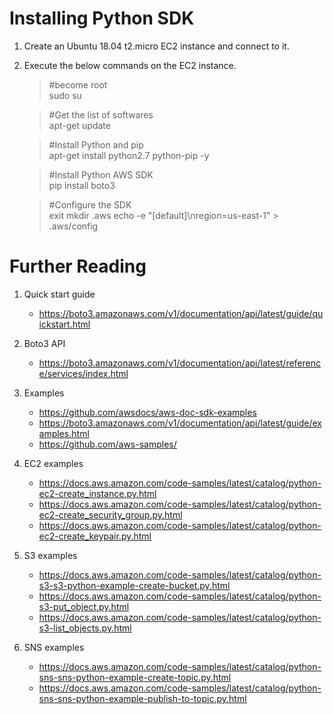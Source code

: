 # Installing Python SDK

1. Create an Ubuntu 18.04 t2.micro EC2 instance and connect to it.

1. Execute the below commands on the EC2 instance.
    >#become root\
    >sudo su

    >#Get the list of softwares\
    >apt-get update

    >#Install Python and pip\
    >apt-get install python2.7 python-pip -y

    >#Install Python AWS SDK\
    >pip install boto3

    >#Configure the SDK\
    >exit
    >mkdir .aws
    >echo -e "[default]\nregion=us-east-1" > .aws/config

# Further Reading

1. Quick start guide
    - https://boto3.amazonaws.com/v1/documentation/api/latest/guide/quickstart.html

1. Boto3 API
    - https://boto3.amazonaws.com/v1/documentation/api/latest/reference/services/index.html

1. Examples
    - https://github.com/awsdocs/aws-doc-sdk-examples
    - https://boto3.amazonaws.com/v1/documentation/api/latest/guide/examples.html
    - https://github.com/aws-samples/

1. EC2 examples
    - https://docs.aws.amazon.com/code-samples/latest/catalog/python-ec2-create_instance.py.html
    - https://docs.aws.amazon.com/code-samples/latest/catalog/python-ec2-create_security_group.py.html
    - https://docs.aws.amazon.com/code-samples/latest/catalog/python-ec2-create_keypair.py.html

1. S3 examples
    - https://docs.aws.amazon.com/code-samples/latest/catalog/python-s3-s3-python-example-create-bucket.py.html
    - https://docs.aws.amazon.com/code-samples/latest/catalog/python-s3-put_object.py.html
    - https://docs.aws.amazon.com/code-samples/latest/catalog/python-s3-list_objects.py.html

1. SNS examples
    - https://docs.aws.amazon.com/code-samples/latest/catalog/python-sns-sns-python-example-create-topic.py.html
    - https://docs.aws.amazon.com/code-samples/latest/catalog/python-sns-sns-python-example-publish-to-topic.py.html